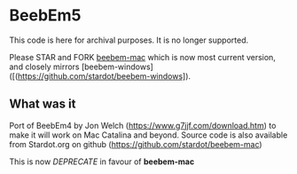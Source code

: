 # BeebEm5
This code is here for archival purposes.  It is no longer supported.

Please STAR and FORK [beebem-mac](https://github.com/commandercoder/beebem-mac) which is now most current version, and closely mirrors [beebem-windows]([(https://github.com/stardot/beebem-windows]).


## What was it
Port of BeebEm4 by Jon Welch (https://www.g7jjf.com/download.htm) to make it will work on Mac Catalina and beyond.  Source code is also available from Stardot.org on github (https://github.com/stardot/beebem-mac) 

This is now _DEPRECATE_ in favour of **beebem-mac**
